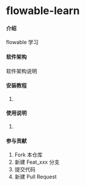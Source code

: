 # flowable-learn

#### 介绍
flowable 学习

#### 软件架构
软件架构说明


#### 安装教程

1.  


#### 使用说明

1.  

#### 参与贡献

1.  Fork 本仓库
2.  新建 Feat_xxx 分支
3.  提交代码
4.  新建 Pull Request

 
